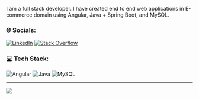 I am a full stack developer. I have created end to end web applications in E-commerce domain using Angular, Java + Spring Boot, and MySQL.

### 🌐 Socials:
[![LinkedIn](https://img.shields.io/badge/LinkedIn-%230077B5.svg?logo=linkedin&logoColor=white)](https://linkedin.com/in/shubham-jeurkar) [![Stack Overflow](https://img.shields.io/badge/-Stackoverflow-FE7A16?logo=stack-overflow&logoColor=white)](https://stackoverflow.com/users/21548579) 

### 💻 Tech Stack:
![Angular](https://img.shields.io/badge/angular-%23DD0031.svg?style=plastic&logo=angular&logoColor=white) ![Java](https://img.shields.io/badge/java-%23ED8B00.svg?style=plastic&logo=java&logoColor=white) ![MySQL](https://img.shields.io/badge/mysql-%2300f.svg?style=plastic&logo=mysql&logoColor=white)


---
[![](https://visitcount.itsvg.in/api?id=shubhamjeurkar&icon=0&color=0)](https://visitcount.itsvg.in)

<!-- Proudly created with GPRM ( https://gprm.itsvg.in ) -->


<!--
**shubhamjeurkar/shubhamjeurkar** is a ✨ _special_ ✨ repository because its `README.md` (this file) appears on your GitHub profile.

Here are some ideas to get you started:

- 🔭 I’m currently working on ...
- 🌱 I’m currently learning ...
- 👯 I’m looking to collaborate on ...
- 🤔 I’m looking for help with ...
- 💬 Ask me about ...
- 📫 How to reach me: ...
- 😄 Pronouns: ...
- ⚡ Fun fact: ...
-->

